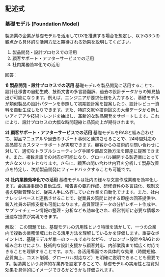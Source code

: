 ## 記述式
### 基礎モデル (Foundation Model)
製造業の企業が基礎モデルを活用してDXを推進する場合を想定し、以下の3つの観点から具体的な活用方法と期待される効果を説明してください。
1) 製品開発・設計プロセスでの活用
2) 顧客サポート・アフターサービスでの活用
3) 社内業務効率化での活用

回答：

**1) 製品開発・設計プロセスでの活用**
基礎モデルを製品開発に活用することで、設計仕様書の自動生成、技術文書の多言語翻訳、過去の設計データからの知見抽出が可能になります。例えば、エンジニアが要求仕様を入力すると、基礎モデルが類似製品の設計パターンを参照して初期設計案を提案したり、設計レビュー資料を自動生成したりできます。また、特許文献や技術論文の大量データから新しいアイデアや技術トレンドを抽出し、革新的な製品開発をサポートします。これにより、設計プロセスの大幅な時間短縮と品質向上が期待されます。

**2) 顧客サポート・アフターサービスでの活用**
基礎モデルをRAGと組み合わせて、製品マニュアルや過去のサポート事例と連携させることで、24時間対応の高品質なカスタマーサポートが実現できます。顧客からの技術的な問い合わせに対して、適切なトラブルシューティング手順や部品交換方法を即座に提案できます。また、複数言語での対応が可能になり、グローバル展開する製造業にとって大きなメリットとなります。さらに、顧客の問い合わせ内容を分析して製品改善点を特定し、次期製品開発にフィードバックすることも可能です。

**3) 社内業務効率化での活用**
基礎モデルは社内の様々な文書作成業務を効率化します。会議議事録の自動生成、報告書の要約作成、研修資料の多言語化、規制文書の更新管理など、従来人手に依存していた作業を自動化できます。また、社内ナレッジベースと連携させることで、従業員の質問に対する即座の回答提供や、新入社員の研修支援も可能になります。品質管理データの分析レポート作成や、サプライチェーン情報の整理・分析なども効率化され、経営判断に必要な情報の迅速な提供が実現できます。

解説：
この問題では、基礎モデルの汎用性という特徴を活かして、一つの企業内で複数の業務領域にわたる活用方法を理解しているかを評価します。重要なポイントは、基礎モデルが単一のツールでありながら、プロンプト設計やRAGとの組み合わせにより、技術的な設計支援から顧客対応、内部業務まで幅広く対応できることを理解することです。また、各活用場面での具体的な効果（時間短縮、品質向上、コスト削減、グローバル対応など）を明確に説明できることも重要です。製造業という具体的な業界を設定することで、基礎モデルの実用性と投資対効果を具体的にイメージできるかどうかも評価されます。 
